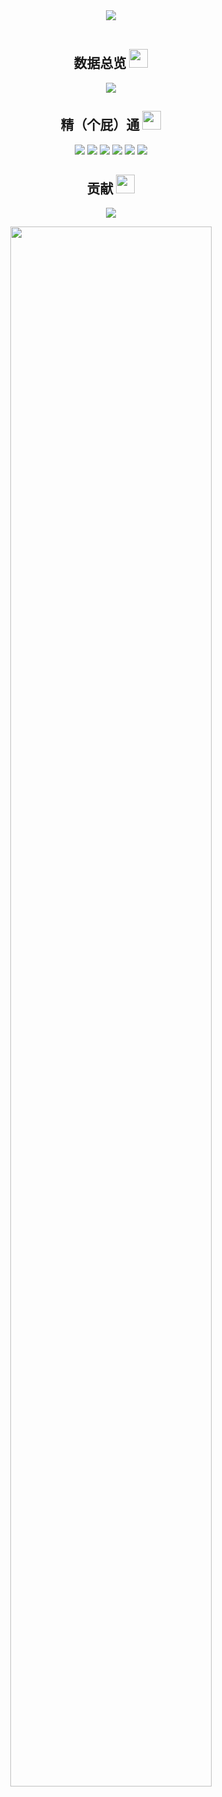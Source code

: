 <div align="center" ><img order-radius="100px" src="https://cdn.jsdelivr.net/gh/sun0225SUN/photos/images/202108300019556.gif"/></div>
<br>

<p align="center">
<h2 align="center">数据总览 <img src="https://ask.qcloudimg.com/http-save/yehe-2736799/ioz43cjlx4.gif" width="30"></h2>
</p>

<p align = "center">
<img src = "https://github-readme-stats.vercel.app/api?username=chase535&show_icons=true&count_private=true&include_all_commits=true&bg_color=270deg,91eae4,86a8e7,7f7fd5&title_color=314755&locale=cn">
</p>

<p align="center">
<h2 align="center">精（个屁）通 <img src="https://media.giphy.com/media/mGcNjsfWAjY5AEZNw6/giphy.gif" width="30"></h2>
</p>

<p align="center">
<img src="https://img.shields.io/badge/C-grey?style=flat-square&logo=c"/>
<img src="https://img.shields.io/badge/Python-grey?style=flat-square&logo=python"/>
<img src="https://img.shields.io/badge/Shell-grey?style=flat-square&logo=shell"/>
<img src="https://img.shields.io/badge/JavaScript-grey?style=flat-square&logo=javascript"/>
<img src="https://img.shields.io/badge/Node.js-grey?style=flat-square&logo=Node.js"/>
<img src="https://img.shields.io/badge/PHP-grey?style=flat-square&logo=PHP"/>
</p>

<p align="center">
<h2 align="center">贡献 <img src="https://media.giphy.com/media/WUlplcMpOCEmTGBtBW/giphy.gif" width="30"></h2>
</p>

<p align = "center">
 <img src="https://activity-graph.herokuapp.com/graph?username=chase535&bg_color=e9e4f0">
</p>

<p align = "center">
<img width="80%" src="https://github-readme-streak-stats.herokuapp.com/?user=chase535&theme=vue&locale=zh" />
</p>

